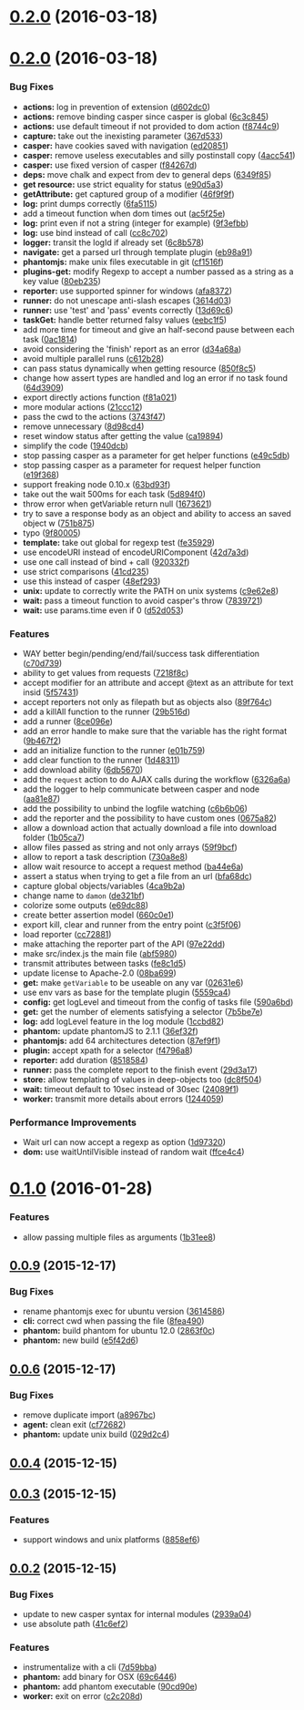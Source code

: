 <a name="0.2.0"></a>
# [0.2.0](https://github.com/yoannmoinet/damon/compare/v0.2.0...v0.2.0) (2016-03-18)




<a name="0.2.0"></a>
# [0.2.0](https://github.com/yoannmoinet/damon/compare/v0.1.0...v0.2.0) (2016-03-18)


### Bug Fixes

* **actions:** log in prevention of extension ([d602dc0](https://github.com/yoannmoinet/damon/commit/d602dc0))
* **actions:** remove binding casper since casper is global ([6c3c845](https://github.com/yoannmoinet/damon/commit/6c3c845))
* **actions:** use default timeout if not provided to dom action ([f8744c9](https://github.com/yoannmoinet/damon/commit/f8744c9))
* **capture:** take out the inexisting parameter ([367d533](https://github.com/yoannmoinet/damon/commit/367d533))
* **casper:** have cookies saved with navigation ([ed20851](https://github.com/yoannmoinet/damon/commit/ed20851))
* **casper:** remove useless executables and silly postinstall copy ([4acc541](https://github.com/yoannmoinet/damon/commit/4acc541))
* **casper:** use fixed version of casper ([f84267d](https://github.com/yoannmoinet/damon/commit/f84267d))
* **deps:** move chalk and expect from dev to general deps ([6349f85](https://github.com/yoannmoinet/damon/commit/6349f85))
* **get resource:** use strict equality for status ([e90d5a3](https://github.com/yoannmoinet/damon/commit/e90d5a3))
* **getAttribute:** get captured group of a modifier ([46f9f9f](https://github.com/yoannmoinet/damon/commit/46f9f9f))
* **log:** print dumps correctly ([6fa5115](https://github.com/yoannmoinet/damon/commit/6fa5115))
* add a timeout function when dom times out ([ac5f25e](https://github.com/yoannmoinet/damon/commit/ac5f25e))
* **log:** print even if not a string (integer for example) ([9f3efbb](https://github.com/yoannmoinet/damon/commit/9f3efbb))
* **log:** use bind instead of call ([cc8c702](https://github.com/yoannmoinet/damon/commit/cc8c702))
* **logger:** transit the logId if already set ([6c8b578](https://github.com/yoannmoinet/damon/commit/6c8b578))
* **navigate:** get a parsed url through template plugin ([eb98a91](https://github.com/yoannmoinet/damon/commit/eb98a91))
* **phantomjs:** make unix files executable in git ([cf1516f](https://github.com/yoannmoinet/damon/commit/cf1516f))
* **plugins-get:** modify Regexp to accept a number passed as a string as a key value ([80eb235](https://github.com/yoannmoinet/damon/commit/80eb235))
* **reporter:** use supported spinner for windows ([afa8372](https://github.com/yoannmoinet/damon/commit/afa8372))
* **runner:** do not unescape anti-slash escapes ([3614d03](https://github.com/yoannmoinet/damon/commit/3614d03))
* **runner:** use 'test' and 'pass' events correctly ([13d69c6](https://github.com/yoannmoinet/damon/commit/13d69c6))
* **taskGet:** handle better returned falsy values ([eebc1f5](https://github.com/yoannmoinet/damon/commit/eebc1f5))
* add more time for timeout and give an half-second pause between each task ([0ac1814](https://github.com/yoannmoinet/damon/commit/0ac1814))
* avoid considering the 'finish' report as an error ([d34a68a](https://github.com/yoannmoinet/damon/commit/d34a68a))
* avoid multiple parallel runs ([c612b28](https://github.com/yoannmoinet/damon/commit/c612b28))
* can pass status dynamically when getting resource ([850f8c5](https://github.com/yoannmoinet/damon/commit/850f8c5))
* change how assert types are handled and log an error if no task found ([64d3909](https://github.com/yoannmoinet/damon/commit/64d3909))
* export directly actions function ([f81a021](https://github.com/yoannmoinet/damon/commit/f81a021))
* more modular actions ([21ccc12](https://github.com/yoannmoinet/damon/commit/21ccc12))
* pass the cwd to the actions ([3743f47](https://github.com/yoannmoinet/damon/commit/3743f47))
* remove unnecessary ([8d98cd4](https://github.com/yoannmoinet/damon/commit/8d98cd4))
* reset window status after getting the value ([ca19894](https://github.com/yoannmoinet/damon/commit/ca19894))
* simplify the code ([1940dcb](https://github.com/yoannmoinet/damon/commit/1940dcb))
* stop passing casper as a parameter for get helper functions ([e49c5db](https://github.com/yoannmoinet/damon/commit/e49c5db))
* stop passing casper as a parameter for request helper function ([e19f368](https://github.com/yoannmoinet/damon/commit/e19f368))
* support freaking node 0.10.x ([63bd93f](https://github.com/yoannmoinet/damon/commit/63bd93f))
* take out the wait 500ms for each task ([5d894f0](https://github.com/yoannmoinet/damon/commit/5d894f0))
* throw error when getVariable return null ([1673621](https://github.com/yoannmoinet/damon/commit/1673621))
* try to save a response body as an object and ability to access an saved object w ([751b875](https://github.com/yoannmoinet/damon/commit/751b875))
* typo ([9f80005](https://github.com/yoannmoinet/damon/commit/9f80005))
* **template:** take out global for regexp test ([fe35929](https://github.com/yoannmoinet/damon/commit/fe35929))
* use encodeURI instead of encodeURIComponent ([42d7a3d](https://github.com/yoannmoinet/damon/commit/42d7a3d))
* use one call instead of bind + call ([920332f](https://github.com/yoannmoinet/damon/commit/920332f))
* use strict comparisons ([41cd235](https://github.com/yoannmoinet/damon/commit/41cd235))
* use this instead of casper ([48ef293](https://github.com/yoannmoinet/damon/commit/48ef293))
* **unix:** update to correctly write the PATH on unix systems ([c9e62e8](https://github.com/yoannmoinet/damon/commit/c9e62e8))
* **wait:** pass a timeout function to avoid casper's throw ([7839721](https://github.com/yoannmoinet/damon/commit/7839721))
* **wait:** use params.time even if 0 ([d52d053](https://github.com/yoannmoinet/damon/commit/d52d053))

### Features

* WAY better begin/pending/end/fail/success task differentiation ([c70d739](https://github.com/yoannmoinet/damon/commit/c70d739))
* ability to get values from requests ([7218f8c](https://github.com/yoannmoinet/damon/commit/7218f8c))
* accept modifier for an attribute and accept @text as an attribute for text insid ([5f57431](https://github.com/yoannmoinet/damon/commit/5f57431))
* accept reporters not only as filepath but as objects also ([89f764c](https://github.com/yoannmoinet/damon/commit/89f764c))
* add a killAll function to the runner ([29b516d](https://github.com/yoannmoinet/damon/commit/29b516d))
* add a runner ([8ce096e](https://github.com/yoannmoinet/damon/commit/8ce096e))
* add an error handle to make sure that the variable has the right format ([9b467f2](https://github.com/yoannmoinet/damon/commit/9b467f2))
* add an initialize function to the runner ([e01b759](https://github.com/yoannmoinet/damon/commit/e01b759))
* add clear function to the runner ([1d48311](https://github.com/yoannmoinet/damon/commit/1d48311))
* add download ability ([6db5670](https://github.com/yoannmoinet/damon/commit/6db5670))
* add the `request` action to do AJAX calls during the workflow ([6326a6a](https://github.com/yoannmoinet/damon/commit/6326a6a))
* add the logger to help communicate between casper and node ([aa81e87](https://github.com/yoannmoinet/damon/commit/aa81e87))
* add the possibility to unbind the logfile watching ([c6b6b06](https://github.com/yoannmoinet/damon/commit/c6b6b06))
* add the reporter and the possibility to have custom ones ([0675a82](https://github.com/yoannmoinet/damon/commit/0675a82))
* allow a download action that actually download a file into download folder ([1b05ca7](https://github.com/yoannmoinet/damon/commit/1b05ca7))
* allow files passed as string and not only arrays ([59f9bcf](https://github.com/yoannmoinet/damon/commit/59f9bcf))
* allow to report a task description ([730a8e8](https://github.com/yoannmoinet/damon/commit/730a8e8))
* allow wait resource to accept a request method ([ba44e6a](https://github.com/yoannmoinet/damon/commit/ba44e6a))
* assert a status when trying to get a file from an url ([bfa68dc](https://github.com/yoannmoinet/damon/commit/bfa68dc))
* capture global objects/variables ([4ca9b2a](https://github.com/yoannmoinet/damon/commit/4ca9b2a))
* change name to `damon` ([de321bf](https://github.com/yoannmoinet/damon/commit/de321bf))
* colorize some outputs ([e69dc88](https://github.com/yoannmoinet/damon/commit/e69dc88))
* create better assertion model ([660c0e1](https://github.com/yoannmoinet/damon/commit/660c0e1))
* export kill, clear and runner from the entry point ([c3f5f06](https://github.com/yoannmoinet/damon/commit/c3f5f06))
* load reporter ([cc72881](https://github.com/yoannmoinet/damon/commit/cc72881))
* make attaching the reporter part of the API ([97e22dd](https://github.com/yoannmoinet/damon/commit/97e22dd))
* make src/index.js the main file ([abf5980](https://github.com/yoannmoinet/damon/commit/abf5980))
* transmit attributes between tasks ([fe8c1d5](https://github.com/yoannmoinet/damon/commit/fe8c1d5))
* update license to Apache-2.0 ([08ba699](https://github.com/yoannmoinet/damon/commit/08ba699))
* **get:** make `getVariable` to be useable on any var ([02631e6](https://github.com/yoannmoinet/damon/commit/02631e6))
* use env vars as base for the template plugin ([5559ca4](https://github.com/yoannmoinet/damon/commit/5559ca4))
* **config:** get logLevel and timeout from the config of tasks file ([590a6bd](https://github.com/yoannmoinet/damon/commit/590a6bd))
* **get:** get the number of elements satisfying a selector ([7b5be7e](https://github.com/yoannmoinet/damon/commit/7b5be7e))
* **log:** add logLevel feature in the log module ([1ccbd82](https://github.com/yoannmoinet/damon/commit/1ccbd82))
* **phantom:** update phantomJS to 2.1.1 ([36ef32f](https://github.com/yoannmoinet/damon/commit/36ef32f))
* **phantomjs:** add 64 architectures detection ([87ef9f1](https://github.com/yoannmoinet/damon/commit/87ef9f1))
* **plugin:** accept xpath for a selector ([f4796a8](https://github.com/yoannmoinet/damon/commit/f4796a8))
* **reporter:** add duration ([8518584](https://github.com/yoannmoinet/damon/commit/8518584))
* **runner:** pass the complete report to the finish event ([29d3a17](https://github.com/yoannmoinet/damon/commit/29d3a17))
* **store:** allow templating of values in deep-objects too ([dc8f504](https://github.com/yoannmoinet/damon/commit/dc8f504))
* **wait:** timeout default to 10sec instead of 30sec ([24089f1](https://github.com/yoannmoinet/damon/commit/24089f1))
* **worker:** transmit more details about errors ([1244059](https://github.com/yoannmoinet/damon/commit/1244059))

### Performance Improvements

* Wait url can now accept a regexp as option ([1d97320](https://github.com/yoannmoinet/damon/commit/1d97320))
* **dom:** use waitUntilVisible instead of random wait ([ffce4c4](https://github.com/yoannmoinet/damon/commit/ffce4c4))



<a name="0.1.0"></a>
# [0.1.0](https://github.com/yoannmoinet/damon/compare/v0.0.9...v0.1.0) (2016-01-28)


### Features

* allow passing multiple files as arguments ([1b31ee8](https://github.com/yoannmoinet/damon/commit/1b31ee8))



<a name="0.0.9"></a>
## [0.0.9](https://github.com/yoannmoinet/damon/compare/v0.0.6...v0.0.9) (2015-12-17)


### Bug Fixes

* rename phantomjs exec for ubuntu version ([3614586](https://github.com/yoannmoinet/damon/commit/3614586))
* **cli:** correct cwd when passing the file ([8fea490](https://github.com/yoannmoinet/damon/commit/8fea490))
* **phantom:** build phantom for ubuntu 12.0 ([2863f0c](https://github.com/yoannmoinet/damon/commit/2863f0c))
* **phantom:** new build ([e5f42d6](https://github.com/yoannmoinet/damon/commit/e5f42d6))



<a name="0.0.6"></a>
## [0.0.6](https://github.com/yoannmoinet/damon/compare/v0.0.4...v0.0.6) (2015-12-17)


### Bug Fixes

* remove duplicate import ([a8967bc](https://github.com/yoannmoinet/damon/commit/a8967bc))
* **agent:** clean exit ([cf72682](https://github.com/yoannmoinet/damon/commit/cf72682))
* **phantom:** update unix build ([029d2c4](https://github.com/yoannmoinet/damon/commit/029d2c4))



<a name="0.0.4"></a>
## [0.0.4](https://github.com/yoannmoinet/damon/compare/v0.0.3...v0.0.4) (2015-12-15)




<a name="0.0.3"></a>
## [0.0.3](https://github.com/yoannmoinet/damon/compare/v0.0.2...v0.0.3) (2015-12-15)


### Features

* support windows and unix platforms ([8858ef6](https://github.com/yoannmoinet/damon/commit/8858ef6))



<a name="0.0.2"></a>
## [0.0.2](https://github.com/yoannmoinet/damon/compare/90cd90e...v0.0.2) (2015-12-15)


### Bug Fixes

* update to new casper syntax for internal modules ([2939a04](https://github.com/yoannmoinet/damon/commit/2939a04))
* use absolute path ([41c6ef2](https://github.com/yoannmoinet/damon/commit/41c6ef2))

### Features

* instrumentalize with a cli ([7d59bba](https://github.com/yoannmoinet/damon/commit/7d59bba))
* **phantom:** add binary for OSX ([69c6446](https://github.com/yoannmoinet/damon/commit/69c6446))
* **phantom:** add phantom executable ([90cd90e](https://github.com/yoannmoinet/damon/commit/90cd90e))
* **worker:** exit on error ([c2c208d](https://github.com/yoannmoinet/damon/commit/c2c208d))



